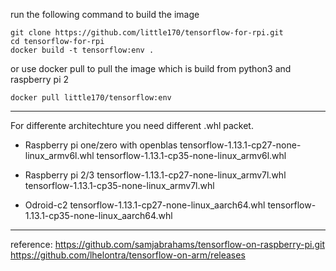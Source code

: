 run the following command to build the image
```
git clone https://github.com/little170/tensorflow-for-rpi.git
cd tensorflow-for-rpi
docker build -t tensorflow:env .
```
or use docker pull to pull the image which is build from python3 and raspberry pi 2
```
docker pull little170/tensorflow:env
```

---

For differente architechture you need different .whl packet.

- Raspberry pi one/zero with openblas
tensorflow-1.13.1-cp27-none-linux_armv6l.whl
tensorflow-1.13.1-cp35-none-linux_armv6l.whl

- Raspberry pi 2/3
tensorflow-1.13.1-cp27-none-linux_armv7l.whl
tensorflow-1.13.1-cp35-none-linux_armv7l.whl

- Odroid-c2
tensorflow-1.13.1-cp27-none-linux_aarch64.whl
tensorflow-1.13.1-cp35-none-linux_aarch64.whl

---

reference: https://github.com/samjabrahams/tensorflow-on-raspberry-pi.git
           https://github.com/lhelontra/tensorflow-on-arm/releases
